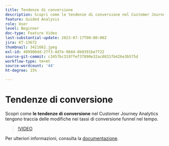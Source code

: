 ```yaml
---
title: Tendenze di conversione
description: Scopri come le tendenze di conversione nel Customer Journey Analytics tengono traccia dei cambiamenti nei tassi di conversione funnel nel tempo.
feature: Guided Analysis
role: User
level: Beginner
doc-type: Feature Video
last-substantial-update: 2023-07-17T00:00:00Z
jira: KT-13672
thumbnail: 3421662.jpeg
exl-id: 409980dd-27f3-4d7e-984d-8b0391be7f22
source-git-commit: c3457bc3197fef37890e32ac8831fb426e3b575d
workflow-type: tm+mt
source-wordcount: '44'
ht-degree: 15%

---
```


# Tendenze di conversione

Scopri come **le tendenze di conversione** nel Customer Journey Analytics tengono traccia delle modifiche nei tassi di conversione funnel nel tempo.

>[!VIDEO](https://video.tv.adobe.com/v/3421662/?learn=on)

Per ulteriori informazioni, consulta la [documentazione](https://experienceleague.adobe.com/docs/analytics-platform/using/guided-analysis/funnel/conversion-trends.html?lang=it).
